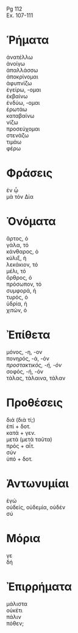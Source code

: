 Pg 112   
Ex. 107-111  
# Ῥήματα  
ἀνατέλλω  
ἀνοίγω  
ἀπαλλάσσω  
ἀποκρίνομαι  
ἀφυπνίζω  
ἐγείρω, -ομαι  
ἐκβαίνω  
ἐνδύω, -ομαι  
ἐρωτάω  
καταβαίνω  
νίζω  
προσεύχομαι  
στενάζω  
τιμάω  
φέρω  
# Φράσεις  
ἐν ᾧ  
μὰ τόν Δία  
# Ὀνόματα  
ἄρτος, ὁ  
γάλα, τό  
κάνθαρος, ὁ  
κύλιξ, ἡ  
λεκάκιον, τό  
μέλι, τό  
ὄρθρος, ὁ  
πρόσωπον, τό  
συμφορά, ἡ  
τυρός, ὁ  
ὑδρία, ἡ  
χιτών, ὁ  
# Ἐπίθετα  
μόνος, -η, -ον  
πονηρός, -ά, -όν  
_προστακτικός, -ή, -όν_  
σοφός, -ή, -όν  
τάλας, τάλαινα, τάλαν  
# Προθέσεις  
διά (διὰ τί;)  
ἐπί + δοτ.  
κατά + γεν.  
μετά (μετὰ ταῦτα)  
πρός + αἷτ.  
σύν  
ὑπό + δοτ.  
# Ἀντωνυμίαι  
ἐγώ  
οὐδείς, οὐδεμία, οὐδέν  
σύ  
# Μόρια  
γε  
δή  
# Ἐπιρρήματα  
μάλιστα  
οὐκέτι  
πάλιν  
πόθεν;